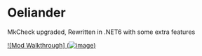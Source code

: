 # Oeliander
MkCheck upgraded, Rewritten in .NET6 with some extra features

[![Mod Walkthrough]
(![image](https://user-images.githubusercontent.com/90134688/183134196-ff79b59f-3e78-4125-ad7b-f2eb1e0e70b7.png))](https://youtu.be/S48ts0JH9JM)

